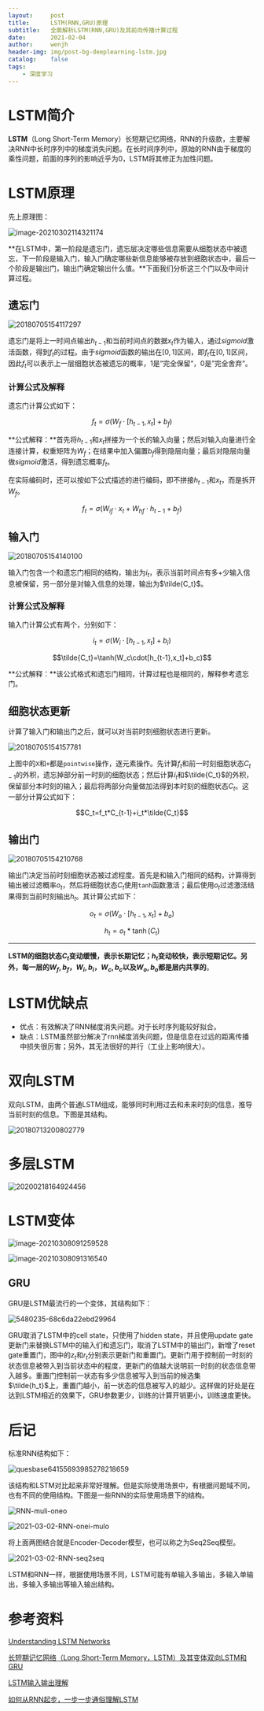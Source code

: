 ```yaml
---
layout:     post
title:      LSTM(RNN,GRU)原理
subtitle:   全面解析LSTM(RNN,GRU)及其前向传播计算过程
date:       2021-02-04
author:     wenjh
header-img: img/post-bg-deeplearning-lstm.jpg
catalog:    false
tags:
    - 深度学习
---
```


# LSTM简介

**LSTM**（Long Short-Term Memory）长短期记忆网络，RNN的升级款，主要解决RNN中长时序列中的梯度消失问题。在长时间序列中，原始的RNN由于梯度的乘性问题，前面的序列的影响近乎为0，LSTM将其修正为加性问题。

# LSTM原理

先上原理图：

![image-20210302114321174](https://zpwenjh.github.io/img-post/image-20210302114321174.png)

**在LSTM中，第一阶段是遗忘门，遗忘层决定哪些信息需要从细胞状态中被遗忘，下一阶段是输入门，输入门确定哪些新信息能够被存放到细胞状态中，最后一个阶段是输出门，输出门确定输出什么值。**下面我们分析这三个门以及中间计算过程。

## 遗忘门

![20180705154117297](https://zpwenjh.github.io/img-post/20180705154117297.png)

遗忘门是将上一时间点输出$h_{t-1}$和当前时间点的数据$x_t$作为输入，通过$sigmoid$激活函数，得到$f_t$的过程。由于$sigmoid$函数的输出在$[0, 1]$区间，即$f_t$在$[0, 1]$区间，因此$f_t$可以表示上一层细胞状态被遗忘的概率，$1$是“完全保留“，$0$是”完全舍弃“。

### 计算公式及解释

遗忘门计算公式如下：

$$f_t = \sigma(W_f\cdot[h_{t-1}, x_t] + b_f)$$

**公式解释：**首先将$h_{t-1}$和$x_t$拼接为一个长的输入向量；然后对输入向量进行全连接计算，权重矩阵为$W_f$；在结果中加入偏置$b_f$得到隐层向量；最后对隐层向量做$sigmoid$激活，得到遗忘概率$f_t$。

在实际编码时，还可以按如下公式描述的进行编码，即不拼接$h_{t-1}$和$x_t$，而是拆开$W_f$。

$$f_t=\sigma(W_{if}\cdot x_t + W_{hf}\cdot h_{t-1}+b_f)$$

## 输入门

![20180705154140100](https://zpwenjh.github.io/img-post/20180705154140100.png)

输入门包含一个和遗忘门相同的结构，输出为$i_t$，表示当前时间点有多+少输入信息被保留，另一部分是对输入信息的处理，输出为$\tilde{C_t}$。

### 计算公式及解释

输入门计算公式有两个，分别如下：

$$i_t=\sigma(W_i\cdot[h_{t-1},x_t]+b_i)$$

$$\tilde{C_t}=\tanh(W_c\cdot[h_{t-1},x_t]+b_c)$$

**公式解释：**该公式格式和遗忘门相同，计算过程也是相同的，解释参考遗忘门。

## 细胞状态更新

计算了输入门和输出门之后，就可以对当前时刻细胞状态进行更新。

![20180705154157781](https://zpwenjh.github.io/img-post/20180705154157781.png)

上图中的`X`和`+`都是`pointwise`操作，逐元素操作。先计算$f_t$和前一时刻细胞状态$C_{t-1}$的外积，遗忘掉部分前一时刻的细胞状态；然后计算$i_t$和$\tilde{C_t}$的外积，保留部分本时刻的输入；最后将两部分向量做加法得到本时刻的细胞状态$C_t$。这一部分计算公式如下：

$$C_t=f_t*C_{t-1}+i_t*\tilde{C_t}$$

## 输出门

![20180705154210768](https://zpwenjh.github.io/img-post/20180705154210768.png)

输出门决定当前时刻细胞状态被过滤程度。首先是和输入门相同的结构，计算得到输出被过滤概率$o_t$，然后将细胞状态$C_t$使用`tanh`函数激活；最后使用$o_t$过滤激活结果得到当前时刻输出$h_t$。其计算公式如下：

$$o_t=\sigma(W_o\cdot[h_{t-1},x_t]+b_o)$$

$$h_t=o_t*\tanh(C_t)$$

---

**LSTM的细胞状态$C_t$变动缓慢，表示长期记忆；$h_t$变动较快，表示短期记忆。另外，每一层的$W_f,b_f$，$W_i,b_i$，$W_c,b_c$以及$W_o,b_o$都是层内共享的**。

# LSTM优缺点

* 优点：有效解决了RNN梯度消失问题。对于长时序列能较好拟合。
* 缺点：LSTM虽然部分解决了rnn梯度消失问题，但是信息在过远的距离传播中损失很厉害；另外，其无法很好的并行（工业上影响很大）。

# 双向LSTM

双向LSTM，由两个普通LSTM组成，能够同时利用过去和未来时刻的信息，推导当前时刻的信息。下图是其结构。

![20180713200802779](https://zpwenjh.github.io/img-post/20180713200802779.png)

# 多层LSTM

![20200218164924456](https://zpwenjh.github.io/img-post/20200218164924456.png)

# LSTM变体

![image-20210308091259528](https://zpwenjh.github.io/img-post/image-20210308091259528.png)

![image-20210308091316540](https://zpwenjh.github.io/img-post/image-20210308091316540.png)

## GRU

GRU是LSTM最流行的一个变体，其结构如下：

![5480235-68c6da22ebd29964](https://zpwenjh.github.io/img-post/5480235-68c6da22ebd29964.png)

GRU取消了LSTM中的cell state，只使用了hidden state，并且使用update gate更新门来替换LSTM中的输入们和遗忘门，取消了LSTM中的输出门，新增了reset gate重置门，图中的$z_t$和$r_t$分别表示更新门和重置门。更新门用于控制前一时刻的状态信息被带入到当前状态中的程度，更新门的值越大说明前一时刻的状态信息带入越多。重置门控制前一状态有多少信息被写入到当前的候选集 $\tilde{h_t}$上，重置门越小，前一状态的信息被写入的越少。这样做的好处是在达到LSTM相近的效果下，GRU参数更少，训练的计算开销更小，训练速度更快。

# 后记

标准RNN结构如下：

![quesbase64155693985278218659](https://zpwenjh.github.io/img-post/quesbase64155693985278218659.png)

该结构和LSTM对比起来非常好理解。但是实际使用场景中，有根据问题域不同，也有不同的使用结构。下图是一些RNN的实际使用场景下的结构。

![RNN-muli-oneo](https://zpwenjh.github.io/img-post/RNN-muli-oneo.jpg)

![2021-03-02-RNN-onei-mulo](https://zpwenjh.github.io/img-post/2021-03-02-RNN-onei-mulo.jpg)

将上面两图结合就是Encoder-Decoder模型，也可以称之为Seq2Seq模型。

![2021-03-02-RNN-seq2seq](https://zpwenjh.github.io/img-post/2021-03-02-RNN-seq2seq.jpg)

LSTM和RNN一样，根据使用场景不同，LSTM可能有单输入多输出，多输入单输出，多输入多输出等输入输出结构。

# 参考资料

[Understanding LSTM Networks](https://colah.github.io/posts/2015-08-Understanding-LSTMs/)

[长短期记忆网络（Long Short-Term Memory，LSTM）及其变体双向LSTM和GRU](https://blog.csdn.net/weixin_42111770/article/details/80900575)

[LSTM输入输出理解](https://blog.csdn.net/lsjmax/article/details/104376616)

[如何从RNN起步，一步一步通俗理解LSTM](https://blog.csdn.net/v_july_v/article/details/89894058)
